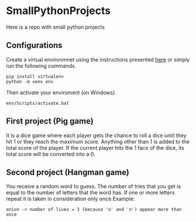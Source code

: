 # SmallPythonProjects
Here is a repo with small python projects

## Configurations
Create a virtual environmnet using the instructions presented [here](https://www.freecodecamp.org/news/how-to-setup-virtual-environments-in-python/) or simply run the following commands.
```
pip install virtualenv
python -m venv env  
```
Then activate your enviroment (on Windows)
```
env/Scripts/activate.bat
```
## First project (Pig game)
It is a dice game where each player gets the chance to roll a dice until they hit 1 or they reach the maximum score.
Anything other than 1 is added to the total score of the player. 
If the current player hits the 1 face of the dice, its total score will be converted into a 0.

## Second project (Hangman game)
You receive a random word to guess. The number of tries that you get is equal to the number of letters that the word has. If one or more letters repeat it is taken in consideration only once
Example:
```
onion -> number of lives = 3 (because 'o' and 'n') appear more than once
``` 